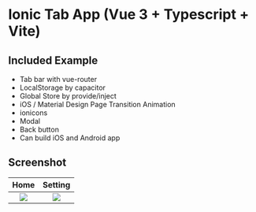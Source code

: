 # Ionic Tab App (Vue 3 + Typescript + Vite) 

## Included Example
- Tab bar with vue-router
- LocalStorage by capacitor
- Global Store by provide/inject
- iOS / Material Design Page Transition Animation
- ionicons
- Modal
- Back button
- Can build iOS and Android app 

## Screenshot
Home             |  Setting
:-------------------------:|:-------------------------:
![](https://user-images.githubusercontent.com/7417697/151666948-f3a8f05e-f991-42af-9998-9e16c91b210c.png)  |  ![](https://user-images.githubusercontent.com/7417697/151667005-a6f6b1b8-7539-4bdf-bde8-088c85a37c92.png)
